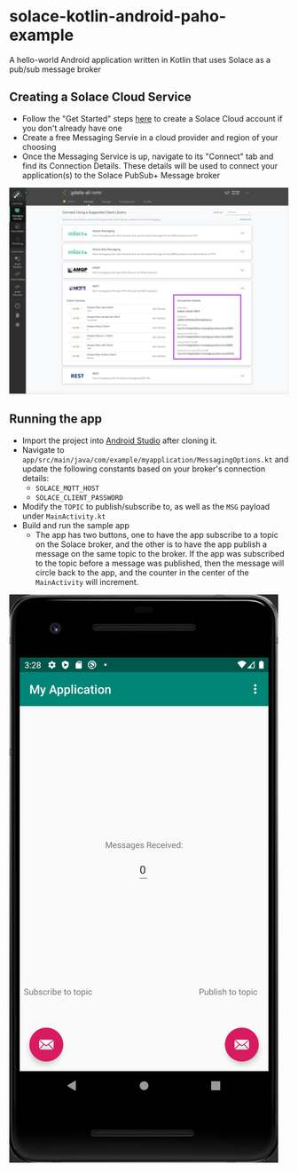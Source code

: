 # solace-kotlin-android-paho-example
A hello-world Android application written in Kotlin that uses Solace as a pub/sub message broker

## Creating a Solace Cloud Service
* Follow the "Get Started" steps [here](https://solace.com/products/event-broker/cloud/) to create a Solace Cloud account if you don't already have one
* Create a free Messaging Servie in a cloud provider and region of your choosing
* Once the Messaging Service is up, navigate to its "Connect" tab and find its Connection Details. These details will be used to connect your application(s) to the Solace PubSub+ Message broker 

![Alt text](/docs/solaceConnectionInfo.png)
<!-- .element height="50%" width="50%" -->

## Running the app
* Import the project into [Android Studio](https://developer.android.com/studio/index.html) after cloning it.
* Navigate to `app/src/main/java/com/example/myapplication/MessagingOptions.kt` and update the following constants based on your broker's connection details:
  * `SOLACE_MQTT_HOST`
  * `SOLACE_CLIENT_PASSWORD`
* Modify the `TOPIC` to publish/subscribe to, as well as the `MSG` payload under `MainActivity.kt`
* Build and run the sample app
  * The app has two buttons, one to have the app subscribe to a topic on the Solace broker, and the other is to have the app publish a message on the same topic to the broker. If the app was subscribed to the topic before a message was published, then the message will circle back to the app, and the counter in the center of the `MainActivity` will increment.

![Alt text](/docs/app.png?raw=true "Sample Application")
<!-- .element height="30%" width="30%" -->
